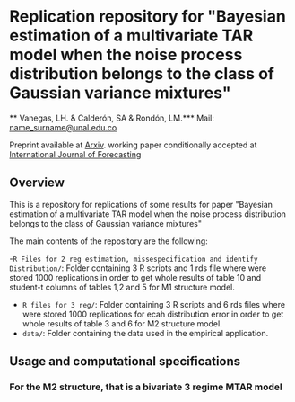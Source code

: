 # Replication repository for "Bayesian estimation of a multivariate TAR model when the noise process distribution belongs to the class of Gaussian variance mixtures"

** Vanegas, LH. & Calderón, SA & Rondón, LM.***
Mail: <name_surname@unal.edu.co>


Preprint available at
[Arxiv](https://www.arxiv.org/pdf/2503.04593). working paper conditionally accepted at [International Journal of Forecasting](httts://forecasters.org/ijf)



## Overview

This is a repository for  replications of some results for paper "Bayesian estimation of a multivariate TAR model when the noise process distribution belongs to the class of Gaussian variance mixtures"

The main contents of the repository are the following:

-`R Files for 2 reg estimation, missespecification and identify Distribution/`: Folder containing 3 R scripts and 1 rds file where were stored 1000 replications in order to get whole results of table 10 and student-t columns of tables 1,2 and 5 for M1 structure model.
- `R files for 3 reg/`: Folder containing 3 R scripts and 6 rds files where were stored 1000 replications for ecah distribution error in order to get whole results of table 3 and 6 for M2 structure model.
- `data/`: Folder containing the data used in the empirical application.


## Usage and computational specifications 

### For the M2 structure, that is a bivariate 3 regime MTAR model


